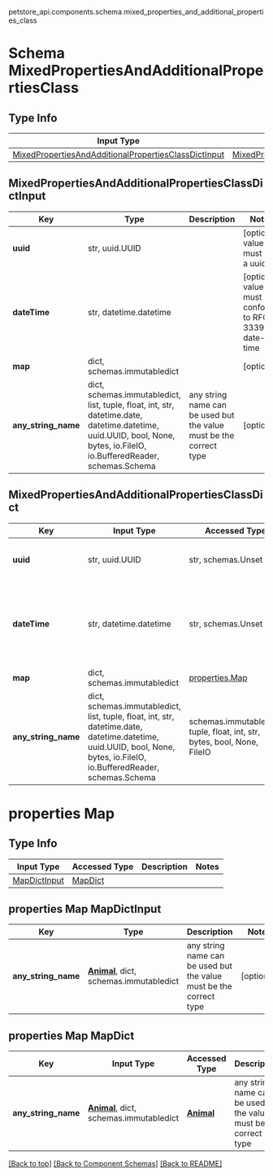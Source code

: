 petstore_api.components.schema.mixed_properties_and_additional_properties_class
# Schema MixedPropertiesAndAdditionalPropertiesClass

## Type Info
Input Type | Accessed Type | Description | Notes
------------ | ------------- | ------------- | -------------
[MixedPropertiesAndAdditionalPropertiesClassDictInput](#mixedpropertiesandadditionalpropertiesclassdictinput) | [MixedPropertiesAndAdditionalPropertiesClassDict](#mixedpropertiesandadditionalpropertiesclassdict) |  |

## MixedPropertiesAndAdditionalPropertiesClassDictInput
Key | Type |  Description | Notes
------------ | ------------- | ------------- | -------------
**uuid** | str, uuid.UUID |  | [optional] value must be a uuid
**dateTime** | str, datetime.datetime |  | [optional] value must conform to RFC-3339 date-time
**map** | dict, schemas.immutabledict |  | [optional]
**any_string_name** | dict, schemas.immutabledict, list, tuple, float, int, str, datetime.date, datetime.datetime, uuid.UUID, bool, None, bytes, io.FileIO, io.BufferedReader, schemas.Schema | any string name can be used but the value must be the correct type | [optional]

## MixedPropertiesAndAdditionalPropertiesClassDict
Key | Input Type | Accessed Type | Description | Notes
------------ | ------------- | ------------- | ------------- | -------------
**uuid** | str, uuid.UUID | str, schemas.Unset |  | [optional] value must be a uuid
**dateTime** | str, datetime.datetime | str, schemas.Unset |  | [optional] value must conform to RFC-3339 date-time
**map** | dict, schemas.immutabledict | [properties.Map](#properties-map) |  | [optional]
**any_string_name** | dict, schemas.immutabledict, list, tuple, float, int, str, datetime.date, datetime.datetime, uuid.UUID, bool, None, bytes, io.FileIO, io.BufferedReader, schemas.Schema | schemas.immutabledict, tuple, float, int, str, bytes, bool, None, FileIO | any string name can be used but the value must be the correct type | [optional]

# properties Map

## Type Info
Input Type | Accessed Type | Description | Notes
------------ | ------------- | ------------- | -------------
[MapDictInput](#properties-map-mapdictinput) | [MapDict](#properties-map-mapdict) |  |

## properties Map MapDictInput
Key | Type |  Description | Notes
------------ | ------------- | ------------- | -------------
**any_string_name** | [**Animal**](animal.md), dict, schemas.immutabledict | any string name can be used but the value must be the correct type | [optional]

## properties Map MapDict
Key | Input Type | Accessed Type | Description | Notes
------------ | ------------- | ------------- | ------------- | -------------
**any_string_name** | [**Animal**](animal.md), dict, schemas.immutabledict | [**Animal**](animal.md) | any string name can be used but the value must be the correct type | [optional]

[[Back to top]](#top) [[Back to Component Schemas]](../../../README.md#Component-Schemas) [[Back to README]](../../../README.md)
